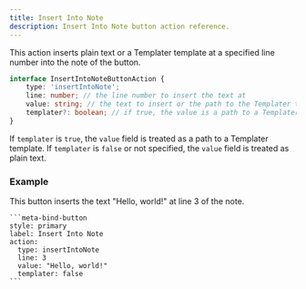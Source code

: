 ```yaml
---
title: Insert Into Note
description: Insert Into Note button action reference.
---
```


This action inserts plain text or a Templater template at a specified line number into the note of the button.

```ts
interface InsertIntoNoteButtonAction {
	type: 'insertIntoNote';
	line: number; // the line number to insert the text at
	value: string; // the text to insert or the path to the Templater template
	templater?: boolean; // if true, the value is a path to a Templater template
}
```

If `templater` is `true`, the `value` field is treated as a path to a Templater template.
If `templater` is `false` or not specified, the `value` field is treated as plain text.

### Example

This button inserts the text "Hello, world!" at line 3 of the note.

````custom_markdown {5-8}
```meta-bind-button
style: primary
label: Insert Into Note
action:
  type: insertIntoNote
  line: 3
  value: "Hello, world!"
  templater: false
```
````
